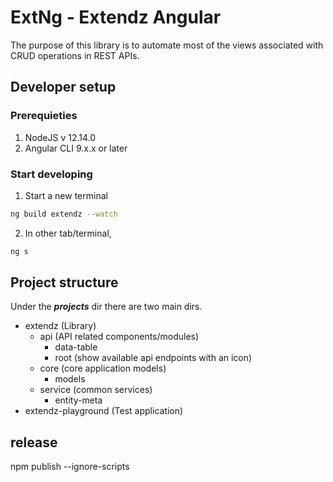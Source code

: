 # ExtNg - Extendz Angular

The purpose of this library is to automate most of the views associated with CRUD operations in REST APIs.

## Developer setup

### Prerequieties

1. NodeJS v 12.14.0
2. Angular CLI 9.x.x or later

### Start developing

1. Start a new terminal

```bash
ng build extendz --watch
```

2. In other tab/terminal,

```bash
ng s
```

## Project structure

Under the **_projects_** dir there are two main dirs.

- extendz (Library)
  - api (API related components/modules)
    - data-table
    - root (show available api endpoints with an icon)
  - core (core application models)
    - models
  - service (common services)
    - entity-meta
- extendz-playground (Test application)


## release

npm publish --ignore-scripts